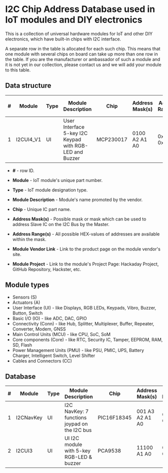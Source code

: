 # I2C Chip Address Database used in IoT modules and DIY electronics

This is a collection of universal hardware modules for IoT and other DIY electronics, which have built-in chips with I2C interface.

A separate row in the table is allocated for each such chip. This means that one module with several chips on board can take up more than one row in the table.
If you are the manufacturer or ambassador of such a module and it is not yet in our collection, please contact us and we will add your module to this table. 

## Data structure

| # | Module  | Type | Module Description | Chip | Address Mask(s) | Address Range(s) | Module Vendor Link | Module Project | 
| --- | ------------- | --- | ------------- | ------------- | ---------------------- | ------------- | ------------- | ------------- |
| 1 | I2CUI4_V1 | UI | User Interface 5-key I2C Keypad with RGB-LED and Buzzer | MCP230017  | 0100 A2 A1 A0 | 0x20 - 0x27 | site | project link |

- **\#** - row ID.

- **Module** - IoT module's unique part number.

- **Type** - IoT module designation type.

- **Module Description** - Module's name promoted by the vendor.

- **Chip** - Unique IC part name.

- **Address Mask(s)** - Possible mask or mask which can be used to address Slave IC on the I2C Bus by the Master.

- **Address Range(s)** - All possible HEX-values of addresses are available within the mask.

- **Module Vendor Link** - Link to the product page on the module vendor's site.

- **Module Project** - Link to the module's Project Page: Hackaday Project, GitHub Repository, Hackster, etc.

## Module types

- Sensors (S)
- Actuators (A)
- User Interface (UI) - like Displays, RGB LEDs, Keypads, Vibro, Buzzer, Button, Switch
- Basic I/O (IO) - like ADC, DAC, GPIO
- Connectivity (Conn) - like Hub, Splitter, Multiplexer, Buffer, Repeater, Converter, Modem, GNSS
- Main Control Units (MCU) - like CPU, SoC, SoM
- Core components (Core) - like RTC, Security IC, Tamper, EEPROM, RAM, SD, Flash
- Power Management Units (PMU) - like PSU, PMIC, UPS, Battery Charger, Intelligent Switch, Level Shifter
- Cables and Connectors (CC)

## Database

| # | Module  | Type | Module Description | Chip | Address Mask(s) | Address Range(s) | Module Vendor Link | Module Project | 
| --- | ------------- | --- | ------------- | ------------- | ---------------------- | ------------- | ------------- | ------------- |
| 1 | I2CNavKey | UI | I2C NavKey: 7 functions joypad on the I2C bus | PIC16F18345  | 001 A3 A2 A1 A0 | 0x40 - 0x1F | [hackaday.io](https://hackaday.io/project/164886-i2c-navkey) | [github.com](https://github.com/Fattoresaimon/I2CNavKey) |
| 2 | I2CUI3 | UI | UI I2C module with 5-key RGB-LED & buzzer | PCA9538 | 11100 A1 A0 | 0x70 - 0x73 | [iot-devices.com.ua](https://iot-devices.com.ua/en/product-uk/i2cui-user-interface/) | [tindie.com](https://www.tindie.com/products/iotdev/i2cui3-ui-i2c-module-with-5-key-rgb-led-buzzer/) |

